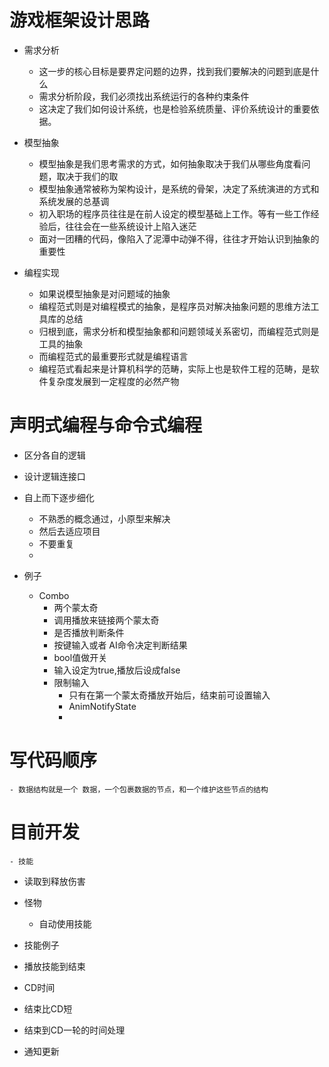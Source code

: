 # 游戏框架设计思路
- 需求分析
  - 这一步的核心目标是要界定问题的边界，找到我们要解决的问题到底是什么
  - 需求分析阶段，我们必须找出系统运行的各种约束条件
  - 这决定了我们如何设计系统，也是检验系统质量、评价系统设计的重要依据。

- 模型抽象
  - 模型抽象是我们思考需求的方式，如何抽象取决于我们从哪些角度看问题，取决于我们的取
  - 模型抽象通常被称为架构设计，是系统的骨架，决定了系统演进的方式和系统发展的总基调
  - 初入职场的程序员往往是在前人设定的模型基础上工作。等有一些工作经验后，往往会在一些系统设计上陷入迷茫
  - 面对一团糟的代码，像陷入了泥潭中动弹不得，往往才开始认识到抽象的重要性

- 编程实现
  - 如果说模型抽象是对问题域的抽象
  - 编程范式则是对编程模式的抽象，是程序员对解决抽象问题的思维方法工具库的总结
  - 归根到底，需求分析和模型抽象都和问题领域关系密切，而编程范式则是工具的抽象
  - 而编程范式的最重要形式就是编程语言
  - 编程范式看起来是计算机科学的范畴，实际上也是软件工程的范畴，是软件复杂度发展到一定程度的必然产物

# 声明式编程与命令式编程
- 区分各自的逻辑
- 设计逻辑连接口

- 自上而下逐步细化
  - 不熟悉的概念通过，小原型来解决
  - 然后去适应项目
  - 不要重复
  -

- 例子
  - Combo
    - 两个蒙太奇
    - 调用播放来链接两个蒙太奇
    - 是否播放判断条件
    - 按键输入或者 AI命令决定判断结果
    -  bool值做开关
    - 输入设定为true,播放后设成false
    - 限制输入
      - 只有在第一个蒙太奇播放开始后，结束前可设置输入
      - AnimNotifyState
      -

# 写代码顺序
    - 数据结构就是一个 数据，一个包裹数据的节点，和一个维护这些节点的结构




# 目前开发
    - 技能
  - 读取到释放伤害

- 怪物
  - 自动使用技能


- 技能例子
- 播放技能到结束
- CD时间
- 结束比CD短
- 结束到CD一轮的时间处理
- 通知更新
